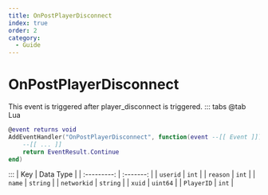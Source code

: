 ```yaml
---
title: OnPostPlayerDisconnect
index: true
order: 2
category:
  - Guide
---
```


# OnPostPlayerDisconnect
This event is triggered after player_disconnect is triggered.
::: tabs
@tab Lua
```lua
@event returns void
AddEventHandler("OnPostPlayerDisconnect", function(event --[[ Event ]])
    --[[ ... ]]
    return EventResult.Continue
end)
```

:::
|     Key     | Data Type |
| :---------: | :-------: |
|   `userid`  |   `int`   |
|   `reason`  |   `int`   |
|    `name`   |  `string` |
| `networkid` |  `string` |
|    `xuid`   |  `uint64` |
|  `PlayerID` |   `int`   |